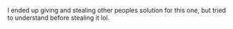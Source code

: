 I ended up giving and stealing other peoples solution for
this one, but tried to understand before stealing it lol.
